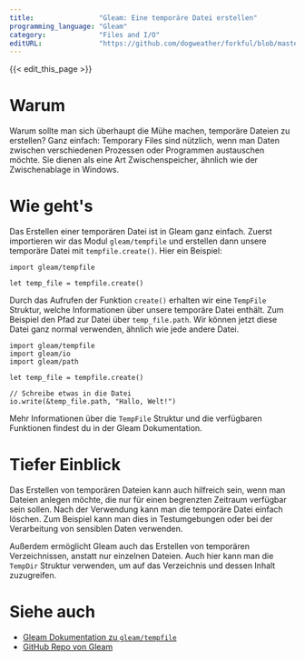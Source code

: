 ```yaml
---
title:                "Gleam: Eine temporäre Datei erstellen"
programming_language: "Gleam"
category:             "Files and I/O"
editURL:              "https://github.com/dogweather/forkful/blob/master/content/de/gleam/creating-a-temporary-file.md"
---
```


{{< edit_this_page >}}

# Warum

Warum sollte man sich überhaupt die Mühe machen, temporäre Dateien zu erstellen? Ganz einfach: Temporary Files sind nützlich, wenn man Daten zwischen verschiedenen Prozessen oder Programmen austauschen möchte. Sie dienen als eine Art Zwischenspeicher, ähnlich wie der Zwischenablage in Windows.

# Wie geht's

Das Erstellen einer temporären Datei ist in Gleam ganz einfach. Zuerst importieren wir das Modul `gleam/tempfile` und erstellen dann unsere temporäre Datei mit `tempfile.create()`. Hier ein Beispiel:

```Gleam
import gleam/tempfile

let temp_file = tempfile.create()
```

Durch das Aufrufen der Funktion `create()` erhalten wir eine `TempFile` Struktur, welche Informationen über unsere temporäre Datei enthält. Zum Beispiel den Pfad zur Datei über `temp_file.path`. Wir können jetzt diese Datei ganz normal verwenden, ähnlich wie jede andere Datei.

```Gleam
import gleam/tempfile
import gleam/io
import gleam/path

let temp_file = tempfile.create()

// Schreibe etwas in die Datei
io.write(&temp_file.path, "Hallo, Welt!")
```

Mehr Informationen über die `TempFile` Struktur und die verfügbaren Funktionen findest du in der Gleam Dokumentation.

# Tiefer Einblick

Das Erstellen von temporären Dateien kann auch hilfreich sein, wenn man Dateien anlegen möchte, die nur für einen begrenzten Zeitraum verfügbar sein sollen. Nach der Verwendung kann man die temporäre Datei einfach löschen. Zum Beispiel kann man dies in Testumgebungen oder bei der Verarbeitung von sensiblen Daten verwenden.

Außerdem ermöglicht Gleam auch das Erstellen von temporären Verzeichnissen, anstatt nur einzelnen Dateien. Auch hier kann man die `TempDir` Struktur verwenden, um auf das Verzeichnis und dessen Inhalt zuzugreifen.

# Siehe auch

- [Gleam Dokumentation zu `gleam/tempfile`](https://gleam.run/modules/tempfile.html)
- [GitHub Repo von Gleam](https://github.com/gleam-lang/gleam)